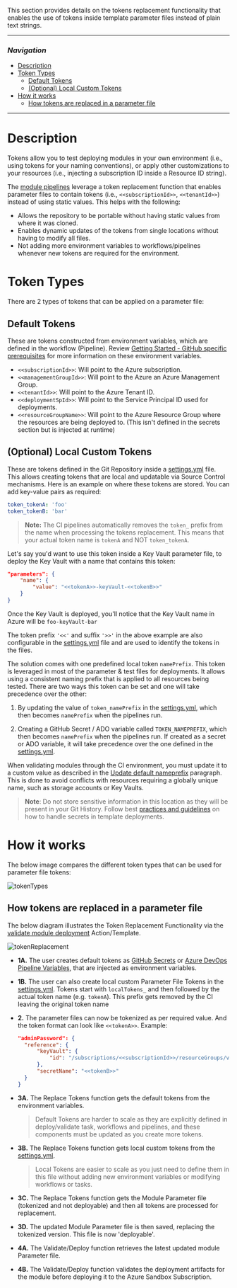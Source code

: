 This section provides details on the tokens replacement functionality that enables the use of tokens inside template parameter files instead of plain text strings.

---

### _Navigation_

- [Description](#description)
- [Token Types](#token-types)
  - [Default Tokens](#default-tokens)
  - [(Optional) Local Custom Tokens](#optional-local-custom-tokens)
- [How it works](#how-it-works)
  - [How tokens are replaced in a parameter file](#how-tokens-are-replaced-in-a-parameter-file)

---

# Description

Tokens allow you to test deploying modules in your own environment (i.e., using tokens for your naming conventions), or apply other customizations to your resources (i.e., injecting a subscription ID inside a Resource ID string).

The [module pipelines](./The%20CI%20environment%20-%20Pipeline%20design#module-pipelines) leverage a token replacement function that enables parameter files to contain tokens (i.e., `<<subscriptionId>>`, `<<tenantId>>`) instead of using static values. This helps with the following:

- Allows the repository to be portable without having static values from where it was cloned.
- Enables dynamic updates of the tokens from single locations without having to modify all files.
- Not adding more environment variables to workflows/pipelines whenever new tokens are required for the environment.

# Token Types

There are 2 types of tokens that can be applied on a parameter file:

## Default Tokens

These are tokens constructed from environment variables, which are defined in the workflow (Pipeline). Review [Getting Started - GitHub specific prerequisites](./Getting%20Started) for more information on these environment variables.

- `<<subscriptionId>>`: Will point to the Azure subscription.
- `<<managementGroupId>>`: Will point to the Azure an Azure Management Group.
- `<<tenantId>>`: Will point to the Azure Tenant ID.
- `<<deploymentSpId>>`: Will point to the Service Principal ID used for deployments.
- `<<resourceGroupName>>`: Will point to the Azure Resource Group where the resources are being deployed to. (This isn't defined in the secrets section but is injected at runtime)

## (Optional) Local Custom Tokens

These are tokens defined in the Git Repository inside a [settings.yml](https://github.com/Azure/ResourceModules/blob/main/settings.yml) file. This allows creating tokens that are local and updatable via Source Control mechanisms. Here is an example on where these tokens are stored. You can add key-value pairs as required:

```yml
token_tokenA: 'foo'
token_tokenB: 'bar'

```

> **Note:** The CI pipelines automatically removes the `token_` prefix from the name when processing the tokens replacement. This means that your actual token name is `tokenA` and NOT `token_tokenA`.

Let's say you'd want to use this token inside a Key Vault parameter file, to deploy the Key Vault with a name that contains this token:

```json
"parameters": {
    "name": {
        "value": "<<tokenA>>-keyVault-<<tokenB>>"
    }
}
```

Once the Key Vault is deployed, you'll notice that the Key Vault name in Azure will be `foo-keyVault-bar`

The token prefix `'<<'` and suffix `'>>'` in the above example are also configurable in the [settings.yml](https://github.com/Azure/ResourceModules/blob/main/settings.yml) file and are used to identify the tokens in the files.

The solution comes with one predefined local token `namePrefix`. This token is leveraged in most of the parameter & test files for deployments. It allows using a consistent naming prefix that is applied to all resources being tested. There are two ways this token can be set and one will take precedence over the other:

1. By updating the value of `token_namePrefix` in the [settings.yml](https://github.com/Azure/ResourceModules/blob/main/settings.yml), which then becomes `namePrefix` when the pipelines run.

1. Creating a GitHub Secret / ADO variable called `TOKEN_NAMEPREFIX`, which then becomes `namePrefix` when the pipelines run. If created as a secret or ADO variable, it will take precedence over the one defined in the [settings.yml](https://github.com/Azure/ResourceModules/blob/main/settings.yml).


When validating modules through the CI environment, you must update it to a custom value as described in the [Update default nameprefix](./Getting%20started%20-%20Scenario%202%20Onboard%20module%20library%20and%20CI%20environment#31-update-default-nameprefix) paragraph. This is done to avoid conflicts with resources requiring a globally unique name, such as storage accounts or Key Vaults.

> **Note**: Do not store sensitive information in this location as they will be present in your Git History. Follow best [practices and guidelines](https://docs.microsoft.com/en-us/azure/azure-resource-manager/templates/best-practices#security-recommendations-for-parameters) on how to handle secrets in template deployments.

# How it works

The below image compares the different token types that can be used for parameter file tokens:

<img src="./media/CIEnvironment/tokenTypes.png" alt="tokenTypes">

## How tokens are replaced in a parameter file

The below diagram illustrates the Token Replacement Functionality via the [validate module deployment](https://github.com/Azure/ResourceModules/blob/main/.github/actions/templates/validateModuleDeployment/action.yml) Action/Template.

<img src="./media/CIEnvironment/tokenReplacement.png" alt="tokenReplacement">

- **1A.** The user creates default tokens as [GitHub Secrets](https://docs.github.com/en/actions/security-guides/encrypted-secrets#creating-encrypted-secrets-for-a-repository) or [Azure DevOps Pipeline Variables](https://docs.microsoft.com/en-us/azure/devops/pipelines/library/?view=azure-devops), that are injected as environment variables.
- **1B.** The user can also create local custom Parameter File Tokens in the [settings.yml](https://github.com/Azure/ResourceModules/blob/main/settings.yml). Tokens start with `localTokens_` and then followed by the actual token name (e.g. `tokenA`). This prefix gets removed by the CI leaving the original token name
- **2.** The parameter files can now be tokenized as per required value. And the token format can look like `<<tokenA>>`. Example:

  ```json
  "adminPassword": {
    "reference": {
        "keyVault": {
            "id": "/subscriptions/<<subscriptionId>>/resourceGroups/validation-rg/providers/Microsoft.KeyVault/vaults/<<tokenA>>-keyVault"
        },
        "secretName": "<<tokenB>>"
    }
  }
  ```
- **3A.** The Replace Tokens function gets the default tokens from the environment variables.
  > Default Tokens are harder to scale as they are explicitly defined in deploy/validate task, workflows and pipelines, and these components must be updated as you create more tokens.

- **3B.** The Replace Tokens function gets local custom tokens from the [settings.yml](https://github.com/Azure/ResourceModules/blob/main/settings.yml).
  > Local Tokens are easier to scale as you just need to define them in this file without adding new environment variables or modifying workflows or tasks.

- **3C.** The Replace Tokens function gets the Module Parameter file (tokenized and not deployable) and then all tokens are processed for replacement.

- **3D.** The updated Module Parameter file is then saved, replacing the tokenized version. This file is now 'deployable'.

- **4A.** The Validate/Deploy function retrieves the latest updated module Parameter file.

- **4B.** The Validate/Deploy function validates the deployment artifacts for the module before deploying it to the Azure Sandbox Subscription.
